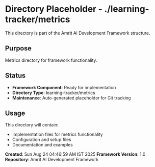 # Directory Placeholder - ./learning-tracker/metrics

This directory is part of the Amrit AI Development Framework structure.

## Purpose
Metrics directory for framework functionality.

## Status
- **Framework Component**: Ready for implementation
- **Directory Type**: learning-tracker/metrics
- **Maintenance**: Auto-generated placeholder for Git tracking

## Usage
This directory will contain:
- Implementation files for metrics functionality
- Configuration and setup files
- Documentation and examples

**Created**: Sun Aug 24 04:46:59 AM IST 2025
**Framework Version**: 1.0
**Repository**: Amrit AI Development Framework


